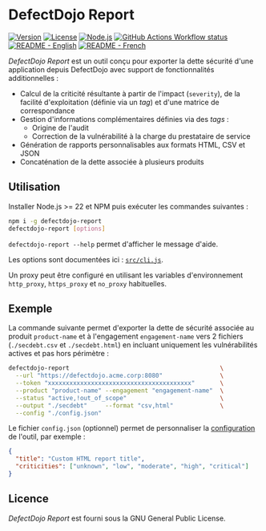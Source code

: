 # DefectDojo Report

[![Version](https://img.shields.io/npm/v/defectdojo-report)](https://www.npmjs.com/package/defectdojo-report)
[![License](https://img.shields.io/npm/l/defectdojo-report)](./LICENSE)
[![Node.js](https://img.shields.io/node/v/defectdojo-report)](https://nodejs.org/download/)
[![GitHub Actions Workflow status](https://github.com/soprasteria/defectdojo-report/actions/workflows/test.yml/badge.svg)](https://github.com/soprasteria/defectdojo-report/actions/workflows/test.yml)
[![README - English](https://img.shields.io/badge/readme-%F0%9F%87%AC%F0%9F%87%A7-blue)](./README.md)
[![README - French](https://img.shields.io/badge/readme-%F0%9F%87%AB%F0%9F%87%B7-blue)](./README_fr.md)

_DefectDojo Report_ est un outil conçu pour exporter la dette sécurité
d'une application depuis DefectDojo avec support de fonctionnalités
additionnelles :

- Calcul de la criticité résultante à partir de l'impact (`severity`), de la
  facilité d'exploitation (définie via un _tag_) et d'une matrice de
  correspondance
- Gestion d'informations complémentaires définies via des _tags_ :
  - Origine de l'audit
  - Correction de la vulnérabilité à la charge du prestataire de service
- Génération de rapports personnalisables aux formats HTML, CSV et JSON
- Concaténation de la dette associée à plusieurs produits

## Utilisation

Installer Node.js >= 22 et NPM puis exécuter les commandes suivantes :

```bash
npm i -g defectdojo-report
defectdojo-report [options]
```

`defectdojo-report --help` permet d'afficher le message d'aide.

Les options sont documentées ici : [`src/cli.js`](./src/cli.js#L38).

Un proxy peut être configuré en utilisant les variables d'environnement
`http_proxy`, `https_proxy` et `no_proxy` habituelles.

## Exemple

La commande suivante permet d'exporter la dette de sécurité associée au
produit `product-name` et à l'engagement `engagement-name` vers 2 fichiers
(`./secdebt.csv` et `./secdebt.html`) en incluant uniquement les vulnérabilités
actives et pas hors périmètre :

```bash
defectdojo-report                                          \
  --url "https://defectdojo.acme.corp:8080"                \
  --token "xxxxxxxxxxxxxxxxxxxxxxxxxxxxxxxxxxxxxxxx"       \
  --product "product-name" --engagement "engagement-name"  \
  --status "active,!out_of_scope"                          \
  --output "./secdebt"     --format "csv,html"             \
  --config "./config.json"
```

Le fichier `config.json` (optionnel) permet de personnaliser la
[configuration](src/config.js#L12) de l'outil, par exemple :

```json
{
  "title": "Custom HTML report title",
  "criticities": ["unknown", "low", "moderate", "high", "critical"]
}
```

## Licence

_DefectDojo Report_ est fourni sous la GNU General Public License.

